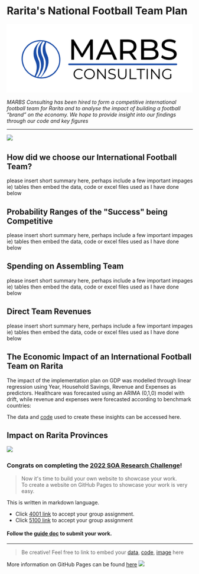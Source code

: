 # Rarita's National Football Team Plan

![](Marbs%20Consulting.png)

_MARBS Consulting has been hired to form a competitive international football team for Rarita and to analyse the impact of
building a football “brand” on the economy. We hope to provide insight into our findings through our code and key figures_

---

![](gifs/goal.gif)

## How did we choose our International Football Team?

please insert short summary here, perhaps include a few important impages ie) tables 
then embed the data, code or excel files used as I have done below 


## Probability Ranges of the "Success" being Competitive

please insert short summary here, perhaps include a few important impages ie) tables 
then embed the data, code or excel files used as I have done below 

## Spending on Assembling Team
please insert short summary here, perhaps include a few important impages ie) tables 
then embed the data, code or excel files used as I have done below 

## Direct Team Revenues

please insert short summary here, perhaps include a few important impages ie) tables 
then embed the data, code or excel files used as I have done below 

## The Economic Impact of an International Football Team on Rarita

The impact of the implementation plan on GDP was modelled through linear regression using Year, Household Savings, Revenue and Expenses as predictors. Healthcare was forecasted using an ARIMA (0,1,0) model with drift, while revenue and expenses were forecasted according to benchmark countries:

The data and [code](Economic_Impact_Code.ipynb) used to create these insights can be accessed here. 

## Impact on Rarita Provinces

![](gifs/soccer_funny.gif)

### Congrats on completing the [2022 SOA Research Challenge](https://www.soa.org/research/opportunities/2022-student-research-case-study-challenge/)!

>Now it's time to build your own website to showcase your work.  
>To create a website on GitHub Pages to showcase your work is very easy.

This is written in markdown language. 
>
* Click [4001 link](https://classroom.github.com/a/ggiq0YzO) to accept your group assignment.
* Click [5100 link](https://classroom.github.com/a/uVytCqDv) to accept your group assignment 

#### Follow the [guide doc](Doc1.pdf) to submit your work. 
---
>Be creative! Feel free to link to embed your [data](player_data_salaries_2020.csv), [code](sample-data-clean.ipynb), [image](ACC.png) here

More information on GitHub Pages can be found [here](https://pages.github.com/)
![](Actuarial.gif)
